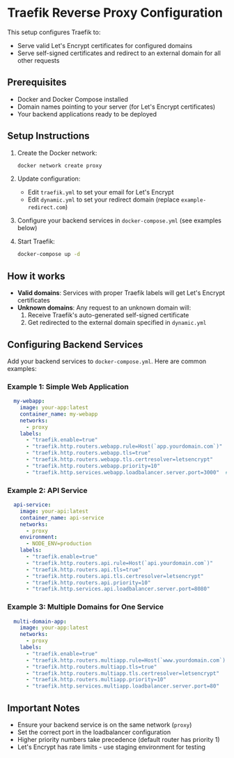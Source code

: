 # Traefik Reverse Proxy Configuration

This setup configures Traefik to:
- Serve valid Let's Encrypt certificates for configured domains
- Serve self-signed certificates and redirect to an external domain for all other requests

## Prerequisites

- Docker and Docker Compose installed
- Domain names pointing to your server (for Let's Encrypt certificates)
- Your backend applications ready to be deployed

## Setup Instructions

1. Create the Docker network:
   ```bash
   docker network create proxy
   ```

2. Update configuration:
   - Edit `traefik.yml` to set your email for Let's Encrypt
   - Edit `dynamic.yml` to set your redirect domain (replace `example-redirect.com`)

3. Configure your backend services in `docker-compose.yml` (see examples below)

4. Start Traefik:
   ```bash
   docker-compose up -d
   ```

## How it works

- **Valid domains**: Services with proper Traefik labels will get Let's Encrypt certificates
- **Unknown domains**: Any request to an unknown domain will:
  1. Receive Traefik's auto-generated self-signed certificate
  2. Get redirected to the external domain specified in `dynamic.yml`

## Configuring Backend Services

Add your backend services to `docker-compose.yml`. Here are common examples:

### Example 1: Simple Web Application
```yaml
  my-webapp:
    image: your-app:latest
    container_name: my-webapp
    networks:
      - proxy
    labels:
      - "traefik.enable=true"
      - "traefik.http.routers.webapp.rule=Host(`app.yourdomain.com`)"
      - "traefik.http.routers.webapp.tls=true"
      - "traefik.http.routers.webapp.tls.certresolver=letsencrypt"
      - "traefik.http.routers.webapp.priority=10"
      - "traefik.http.services.webapp.loadbalancer.server.port=3000"  # Your app's port
```

### Example 2: API Service
```yaml
  api-service:
    image: your-api:latest
    container_name: api-service
    networks:
      - proxy
    environment:
      - NODE_ENV=production
    labels:
      - "traefik.enable=true"
      - "traefik.http.routers.api.rule=Host(`api.yourdomain.com`)"
      - "traefik.http.routers.api.tls=true"
      - "traefik.http.routers.api.tls.certresolver=letsencrypt"
      - "traefik.http.routers.api.priority=10"
      - "traefik.http.services.api.loadbalancer.server.port=8080"
```

### Example 3: Multiple Domains for One Service
```yaml
  multi-domain-app:
    image: your-app:latest
    networks:
      - proxy
    labels:
      - "traefik.enable=true"
      - "traefik.http.routers.multiapp.rule=Host(`www.yourdomain.com`) || Host(`yourdomain.com`)"
      - "traefik.http.routers.multiapp.tls=true"
      - "traefik.http.routers.multiapp.tls.certresolver=letsencrypt"
      - "traefik.http.routers.multiapp.priority=10"
      - "traefik.http.services.multiapp.loadbalancer.server.port=80"
```

## Important Notes

- Ensure your backend service is on the same network (`proxy`)
- Set the correct port in the loadbalancer configuration
- Higher priority numbers take precedence (default router has priority 1)
- Let's Encrypt has rate limits - use staging environment for testing